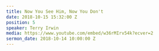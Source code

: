 ```yaml
---
title: Now You See Him, Now You Don't
date: 2018-10-15 15:32:00 Z
position: 5
speaker: Terry Irwin
media: https://www.youtube.com/embed/w36rMIrv54k?ecver=2
sermon_date: 2018-10-14 10:00:00 Z
---
```


